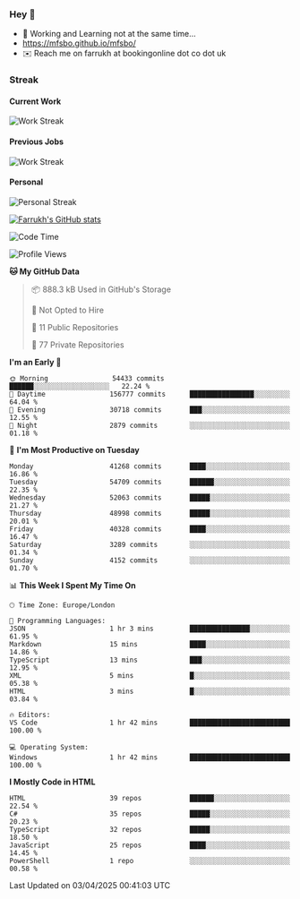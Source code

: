 ### Hey 👋

- 🏃 Working and Learning not at the same time...
- https://mfsbo.github.io/mfsbo/
- ✉️ Reach me on farrukh at bookingonline dot co dot uk

### Streak
#### Current Work
![Work Streak](https://streak-stats.demolab.com/?user=mfsbo)
#### Previous Jobs
![Work Streak](https://streak-stats.demolab.com/?user=farrukhcw)
#### Personal
![Personal Streak](https://streak-stats.demolab.com/?user=farrukhsubhani)

[![Farrukh's GitHub stats](https://github-readme-stats.vercel.app/api?username=mfsbo&hide=stars&count_private=true)](https://github.com/mfsbo/)

<!--START_SECTION:waka-->
![Code Time](http://img.shields.io/badge/Code%20Time-908%20hrs%2024%20mins-blue)

![Profile Views](http://img.shields.io/badge/Profile%20Views-0-blue)

**🐱 My GitHub Data** 

> 📦 888.3 kB Used in GitHub's Storage 
 > 
> 🚫 Not Opted to Hire
 > 
> 📜 11 Public Repositories 
 > 
> 🔑 77 Private Repositories 
 > 
**I'm an Early 🐤** 

```text
🌞 Morning                54433 commits       ██████░░░░░░░░░░░░░░░░░░░   22.24 % 
🌆 Daytime                156777 commits      ████████████████░░░░░░░░░   64.04 % 
🌃 Evening                30718 commits       ███░░░░░░░░░░░░░░░░░░░░░░   12.55 % 
🌙 Night                  2879 commits        ░░░░░░░░░░░░░░░░░░░░░░░░░   01.18 % 
```
📅 **I'm Most Productive on Tuesday** 

```text
Monday                   41268 commits       ████░░░░░░░░░░░░░░░░░░░░░   16.86 % 
Tuesday                  54709 commits       ██████░░░░░░░░░░░░░░░░░░░   22.35 % 
Wednesday                52063 commits       █████░░░░░░░░░░░░░░░░░░░░   21.27 % 
Thursday                 48998 commits       █████░░░░░░░░░░░░░░░░░░░░   20.01 % 
Friday                   40328 commits       ████░░░░░░░░░░░░░░░░░░░░░   16.47 % 
Saturday                 3289 commits        ░░░░░░░░░░░░░░░░░░░░░░░░░   01.34 % 
Sunday                   4152 commits        ░░░░░░░░░░░░░░░░░░░░░░░░░   01.70 % 
```


📊 **This Week I Spent My Time On** 

```text
🕑︎ Time Zone: Europe/London

💬 Programming Languages: 
JSON                     1 hr 3 mins         ███████████████░░░░░░░░░░   61.95 % 
Markdown                 15 mins             ████░░░░░░░░░░░░░░░░░░░░░   14.86 % 
TypeScript               13 mins             ███░░░░░░░░░░░░░░░░░░░░░░   12.95 % 
XML                      5 mins              █░░░░░░░░░░░░░░░░░░░░░░░░   05.38 % 
HTML                     3 mins              █░░░░░░░░░░░░░░░░░░░░░░░░   03.84 % 

🔥 Editors: 
VS Code                  1 hr 42 mins        █████████████████████████   100.00 % 

💻 Operating System: 
Windows                  1 hr 42 mins        █████████████████████████   100.00 % 
```

**I Mostly Code in HTML** 

```text
HTML                     39 repos            ██████░░░░░░░░░░░░░░░░░░░   22.54 % 
C#                       35 repos            █████░░░░░░░░░░░░░░░░░░░░   20.23 % 
TypeScript               32 repos            █████░░░░░░░░░░░░░░░░░░░░   18.50 % 
JavaScript               25 repos            ████░░░░░░░░░░░░░░░░░░░░░   14.45 % 
PowerShell               1 repo              ░░░░░░░░░░░░░░░░░░░░░░░░░   00.58 % 
```




 Last Updated on 03/04/2025 00:41:03 UTC
<!--END_SECTION:waka-->
<!--
**mfsbo/mfsbo** is a ✨ _special_ ✨ repository because its `README.md` (this file) appears on your GitHub profile.

Here are some ideas to get you started:

- 🔭 I’m currently working on ...
- 🌱 I’m currently learning ...
- 👯 I’m looking to collaborate on ...
- 🤔 I’m looking for help with ...
- 💬 Ask me about ...
- 📫 How to reach me: ...
- 😄 Pronouns: ...
- ⚡ Fun fact: ...
-->
